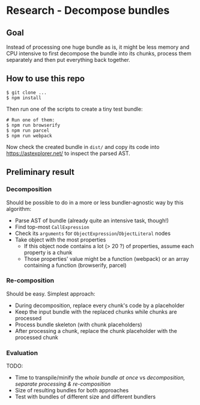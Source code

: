 # Research - Decompose bundles

## Goal

Instead of processing one huge bundle as is, it might be less memory and CPU intensive to first decompose the bundle into its chunks, process them separately and then put everything back together.


## How to use this repo

```
$ git clone ...
$ npm install
```

Then run one of the scripts to create a tiny test bundle:
```
# Run one of them:
$ npm run browserify
$ npm run parcel
$ npm run webpack
```

Now check the created bundle in `dist/` and copy its code into <https://astexplorer.net/> to inspect the parsed AST.


## Preliminary result

### Decomposition

Should be possible to do in a more or less bundler-agnostic way by this algorithm:

- Parse AST of bundle (already quite an intensive task, though!)
- Find top-most `CallExpression`
- Check its `arguments` for `ObjectExpression`/`ObjectLiteral` nodes
- Take object with the most properties
  - If this object node contains a lot (> 20 ?) of properties, assume each property is a chunk
  - Those properties' value might be a function (webpack) or an array containing a function (browserify, parcel)

### Re-composition

Should be easy. Simplest approach:

- During decomposition, replace every chunk's code by a placeholder
- Keep the input bundle with the replaced chunks while chunks are processed
- Process bundle skeleton (with chunk placeholders)
- After processing a chunk, replace the chunk placeholder with the processed chunk

### Evaluation

TODO:
- Time to transpile/minify the *whole bundle at once* vs *decomposition, separate processing & re-composition*
- Size of resulting bundles for both approaches
- Test with bundles of different size and different bundlers
